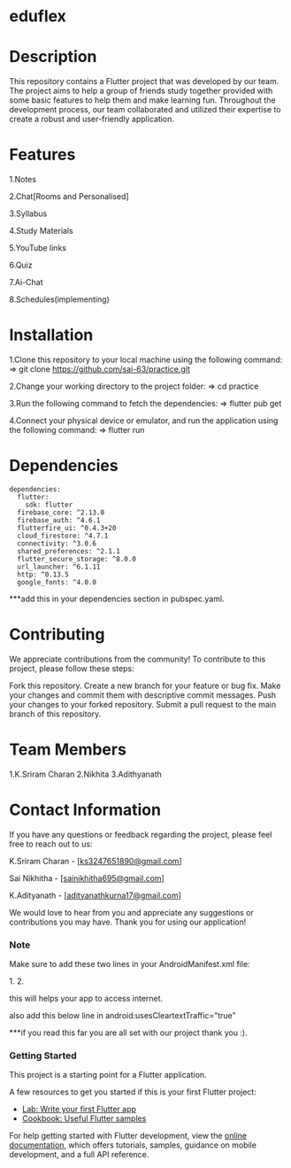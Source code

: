 # eduflex

# Description
This repository contains a Flutter project that was developed by our team. The project aims to help a group of friends study together provided with some basic features to help them and make learning fun. Throughout the development process, our team collaborated and utilized their expertise to create a robust and user-friendly application.

# Features
1.Notes

2.Chat[Rooms and Personalised]

3.Syllabus

4.Study Materials

5.YouTube links

6.Quiz

7.Ai-Chat

8.Schedules(implementing)


# Installation
1.Clone this repository to your local machine using the following command:
=> git clone https://github.com/sai-63/practice.git

2.Change your working directory to the project folder:
=> cd practice

3.Run the following command to fetch the dependencies:
=> flutter pub get

4.Connect your physical device or emulator, and run the application using the following command:
=> flutter run

# Dependencies

    dependencies:
      flutter:
        sdk: flutter
      firebase_core: ^2.13.0
      firebase_auth: ^4.6.1
      flutterfire_ui: ^0.4.3+20
      cloud_firestore: ^4.7.1
      connectivity: ^3.0.6
      shared_preferences: ^2.1.1
      flutter_secure_storage: ^8.0.0
      url_launcher: ^6.1.11
      http: ^0.13.5
      google_fonts: ^4.0.0
  
  
 ***add this in your dependencies section in pubspec.yaml.

# Contributing
We appreciate contributions from the community! To contribute to this project, please follow these steps:

Fork this repository.
Create a new branch for your feature or bug fix.
Make your changes and commit them with descriptive commit messages.
Push your changes to your forked repository.
Submit a pull request to the main branch of this repository.

# Team Members
1.K.Sriram Charan
2.Nikhita
3.Adithyanath

# Contact Information
If you have any questions or feedback regarding the project, please feel free to reach out to us:

K.Sriram Charan - [ks3247651890@gmail.com]

Sai Nikhitha - [sainikhitha695@gmail.com]

K.Adityanath - [adityanathkurna17@gmail.com]


We would love to hear from you and appreciate any suggestions or contributions you may have. Thank you for using our application!

### Note

Make sure to add these two lines in your AndroidManifest.xml file:

1.<uses-permission android:name="android.permission.INTERNET"/>
2.<uses-permission android:name="android.permission.ACCESS_NETWORK_STATE"/>

this will helps your app to access internet.

also add this below line in <activity>
android:usesCleartextTraffic="true"

***if you read this far you are all set with our project thank you :).
 
### Getting Started

This project is a starting point for a Flutter application.

A few resources to get you started if this is your first Flutter project:

- [Lab: Write your first Flutter app](https://docs.flutter.dev/get-started/codelab)
- [Cookbook: Useful Flutter samples](https://docs.flutter.dev/cookbook)

For help getting started with Flutter development, view the
[online documentation](https://docs.flutter.dev/), which offers tutorials,
samples, guidance on mobile development, and a full API reference.
